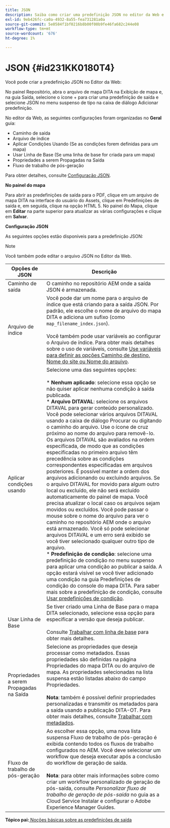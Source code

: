 ```yaml
---
title: JSON
description: Saiba como criar uma predefinição JSON no editor da Web e no painel de mapa. Configurar a predefinição de saída JSON nos Guias AEM.
exl-id: 9eb426fc-ca0a-4932-8a55-fea731281a0a
source-git-commit: 5e0584f1bf0216b8b00f00b9fe46fa682c244e08
workflow-type: tm+mt
source-wordcount: '676'
ht-degree: 1%

---
```


# JSON {#id231KK0180T4}

Você pode criar a predefinição JSON no Editor da Web:

No painel Repositório, abra o arquivo de mapa DITA na Exibição de mapa e, na guia Saída, selecione o ícone + para criar uma predefinição de saída e selecione JSON no menu suspenso de tipo na caixa de diálogo Adicionar predefinição.

No editor da Web, as seguintes configurações foram organizadas no **Geral** guia:

- Caminho de saída
- Arquivo de índice
- Aplicar Condições Usando \(Se as condições forem definidas para um mapa\)
- Usar Linha de Base \(Se uma linha de base for criada para um mapa\)
- Propriedades a serem Propagadas na Saída
- Fluxo de trabalho de pós-geração

Para obter detalhes, consulte [Configuração JSON](#id231KJA00REJ).

**No painel do mapa**

Para abrir as predefinições de saída para o PDF, clique em um arquivo de mapa DITA na interface do usuário do Assets, clique em Predefinições de saída e, em seguida, clique na opção HTML 5. No painel do Mapa, clique em **Editar** na parte superior para atualizar as várias configurações e clique em **Salvar**.

**Configuração JSON**

As seguintes opções estão disponíveis para a predefinição JSON:

>[!NOTE]
>
> Você também pode editar o arquivo JSON no Editor da Web.

| Opções de JSON | Descrição |
| --- | --- |
| Caminho de saída | O caminho no repositório AEM onde a saída JSON é armazenada. |
| Arquivo de índice | Você pode dar um nome para o arquivo de índice que está criando para a saída JSON. Por padrão, ele escolhe o nome de arquivo do mapa DITA e adiciona um sufixo (como `map_filename_index.json`).<br><br>Você também pode usar variáveis ao configurar o Arquivo de índice. Para obter mais detalhes sobre o uso de variáveis, consulte [Use variáveis para definir as opções Caminho de destino, Nome do site ou Nome do arquivo](generate-output-use-variables.md#id18BUG70K05Z). |
| Aplicar condições usando | Selecione uma das seguintes opções:<br><br>* **Nenhum aplicado**: selecione essa opção se não quiser aplicar nenhuma condição à saída publicada.<br>* **Arquivo DITAVAL**: selecione os arquivos DITAVAL para gerar conteúdo personalizado. Você pode selecionar vários arquivos DITAVAL usando a caixa de diálogo Procurar ou digitando o caminho do arquivo. Use o ícone de cruz próximo ao nome do arquivo para removê-lo. Os arquivos DITAVAL são avaliados na ordem especificada, de modo que as condições especificadas no primeiro arquivo têm precedência sobre as condições correspondentes especificadas em arquivos posteriores. É possível manter a ordem dos arquivos adicionando ou excluindo arquivos. Se o arquivo DITAVAL for movido para algum outro local ou excluído, ele não será excluído automaticamente do painel de mapa. Você precisa atualizar o local caso os arquivos sejam movidos ou excluídos. Você pode passar o mouse sobre o nome do arquivo para ver o caminho no repositório AEM onde o arquivo está armazenado. Você só pode selecionar arquivos DITAVAL e um erro será exibido se você tiver selecionado qualquer outro tipo de arquivo.<br>* **Predefinição de condição**: selecione uma predefinição de condição no menu suspenso para aplicar uma condição ao publicar a saída. A opção estará visível se você tiver adicionado uma condição na guia Predefinições de condição do console do mapa DITA. Para saber mais sobre a predefinição de condição, consulte [Usar predefinições de condição](generate-output-use-condition-presets.md#id1825FL004PN). |
| Usar Linha de Base | Se tiver criado uma Linha de Base para o mapa DITA selecionado, selecione essa opção para especificar a versão que deseja publicar.<br><br>Consulte [Trabalhar com linha de base](generate-output-use-baseline-for-publishing.md#id1825FI0J0PF) para obter mais detalhes. |
| Propriedades a serem Propagadas na Saída | Selecione as propriedades que deseja processar como metadados. Essas propriedades são definidas na página Propriedades do mapa DITA ou do arquivo de mapa. As propriedades selecionadas na lista suspensa estão listadas abaixo do campo Propriedades.<br><br>**Nota**: também é possível definir propriedades personalizadas e transmitir os metadados para a saída usando a publicação DITA-OT. Para obter mais detalhes, consulte [Trabalhar com metadados](metadata-dita.md#id21BJ00QD0XA). |
| Fluxo de trabalho de pós-geração | Ao escolher essa opção, uma nova lista suspensa Fluxo de trabalho de pós-geração é exibida contendo todos os fluxos de trabalho configurados no AEM. Você deve selecionar um workflow que deseja executar após a conclusão do workflow de geração de saída.<br><br>**Nota**: para obter mais informações sobre como criar um workflow personalizado de geração de pós-saída, consulte _Personalizar fluxo de trabalho de geração de pós-saída_ no guia as a Cloud Service Instalar e configurar o Adobe Experience Manager Guides. |

**Tópico pai:**[ Noções básicas sobre as predefinições de saída](generate-output-understand-presets.md)
